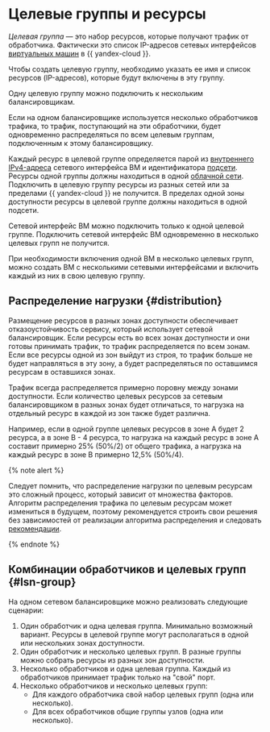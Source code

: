 # Целевые группы и ресурсы

*Целевая группа* — это набор ресурсов, которые получают трафик от обработчика. Фактически это список IP-адресов сетевых интерфейсов [виртуальных машин](../../compute/concepts/vm.md) в {{ yandex-cloud }}.

Чтобы создать целевую группу, необходимо указать ее имя и список ресурсов (IP-адресов), которые будут включены в эту группу.

Одну целевую группу можно подключить к нескольким балансировщикам.

Если на одном балансировщике используется несколько обработчиков трафика, то трафик, поступающий на эти обработчики, будет одновременно распределяться по всем целевым группам, подключенным к этому балансировщику.

Каждый ресурс в целевой группе определяется парой из [внутреннего IPv4-адреса](../../vpc/concepts/address.md) сетевого интерфейса ВМ и идентификатора [подсети](../../vpc/concepts/network.md#subnet). Ресурсы одной группы должны находиться в одной [облачной сети](../../vpc/concepts/network.md). Подключить в целевую группу ресурсы из разных сетей или за пределами {{ yandex-cloud }} не получится. В пределах одной зоны доступности ресурсы в целевой группе должны находиться в одной подсети.

Сетевой интерфейс ВМ можно подключить только к одной целевой группе. Подключить сетевой интерфейс ВМ одновременно в несколько целевых групп не получится.

При необходимости включения одной ВМ в несколько целевых групп, можно создать ВМ с несколькими сетевыми интерфейсами и включить каждый из них в свою целевую группу.

## Распределение нагрузки {#distribution}

Размещение ресурсов в разных зонах доступности обеспечивает отказоустойчивость сервису, который использует сетевой балансировщик. Если ресурсы есть во всех зонах доступности и они готовы принимать трафик, то трафик распределяется по всем зонам. Если все ресурсы одной из зон выйдут из строя, то трафик больше не будет направляться в эту зону, а будет распределяться по оставшимся ресурсам в оставшихся зонах.

Трафик всегда распределяется примерно поровну между зонами доступности. Если количество целевых ресурсов за сетевым балансировщиком в разных зонах будет отличаться, то нагрузка на отдельный ресурс в каждой из зон также будет различна. 

Например, если в одной группе целевых ресурсов в зоне A будет 2 ресурса, а в зоне B - 4 ресурса, то нагрузка на каждый ресурс в зоне A составит примерно 25% (50%/2) от общего трафика, а нагрузка на каждый ресурс в зоне B примерно 12,5% (50%/4). 

{% note alert %}

Следует помнить, что распределение нагрузки по целевым ресурсам это сложный процесс, который зависит от множества факторов. Алгоритм распределения трафика по целевым ресурсам может измениться в будущем, поэтому рекомендуется строить свои решения без зависимостей от реализации алгоритма распределения и следовать [рекомендации](./best-practices.md#create-reserves).

{% endnote %}

## Комбинации обработчиков и целевых групп {#lsn-group}

На одном сетевом балансировщике можно реализовать следующие сценарии:

1. Один обработчик и одна целевая группа. Минимально возможный вариант. Ресурсы в целевой группе могут располагаться в одной или нескольких зонах доступности.
2. Один обработчик и несколько целевых групп. В разные группы можно собрать ресурсы из разных зон доступности.
3. Несколько обработчиков и одна целевая группа. Каждый из обработчиков принимает трафик только на "свой" порт.
4. Несколько обработчиков и несколько целевых групп:
    * Для каждого обработчика свой набор целевых групп (одна или несколько).
    * Для всех обработчиков общие группы узлов (одна или несколько).
